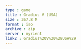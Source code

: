 ```yaml
---
type : game
title : Gradius V (USA)
size : 367.8 M
format : iso
archive : zip
server : myrient
link2 : Gradius%20V%20%28USA%29
---
```

